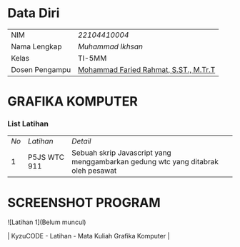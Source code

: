 # Data Diri

|  |  |
|--|--|
| NIM | *22104410004* |
| Nama Lengkap | *Muhammad Ikhsan* |
| Kelas | TI-5MM |
| Dosen Pengampu | [Mohammad Faried Rahmat, S.ST., M.Tr.T](https://github.com/fariedrahmat) |

# GRAFIKA KOMPUTER
### List Latihan
|  |  |  |
|--|--|--|
|*No*| *Latihan* | *Detail* |
| 1 | P5JS WTC 911 | Sebuah skrip Javascript yang menggambarkan gedung wtc yang ditabrak oleh pesawat |
# SCREENSHOT PROGRAM
![Latihan 1](Belum muncul)

| KyzuCODE - Latihan - Mata Kuliah Grafika Komputer |


